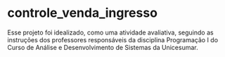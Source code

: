 # controle_venda_ingresso
 Esse projeto foi idealizado, como uma atividade avaliativa, seguindo as instruções dos professores responsáveis da disciplina Programação I do Curso de Análise e Desenvolvimento  de Sistemas da Unicesumar.
